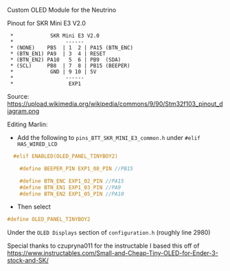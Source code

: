 Custom OLED Module for the Neutrino

Pinout for SKR Mini E3 V2.0

```
 *            SKR Mini E3 V2.0
 *                 ------
 * (NONE)    PB5  | 1  2 | PA15 (BTN_ENC)
 * (BTN_EN1) PA9  | 3  4 | RESET
 * (BTN_EN2) PA10   5  6 | PB9  (SDA)
 * (SCL)     PB8  | 7  8 | PB15 (BEEPER)
 *            GND | 9 10 | 5V
 *                 ------
 *                  EXP1
 ```
Source: https://upload.wikimedia.org/wikipedia/commons/9/90/Stm32f103_pinout_diagram.png

Editing Marlin: 
- Add the following to `pins_BTT_SKR_MINI_E3_common.h` under  `#elif HAS_WIRED_LCD`
```C
  #elif ENABLED(OLED_PANEL_TINYBOY2)

    #define BEEPER_PIN EXP1_08_PIN //PB15

    #define BTN_ENC EXP1_02_PIN //PA15
    #define BTN_EN1 EXP1_03_PIN //PA9
    #define BTN_EN2 EXP1_05_PIN //PA10
```
- Then select 
```C 
#define OLED_PANEL_TINYBOY2
``` 
Under the `OLED Displays` section of `configuration.h` (roughly line 2980)

Special thanks to czupryna011 for the instructable I based this off of https://www.instructables.com/Small-and-Cheap-Tiny-OLED-for-Ender-3-stock-and-SK/